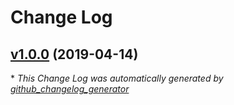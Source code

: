 # Change Log

## [v1.0.0](https://github.com/morphatic/feathers-auth0-authorize-hook/tree/v1.0.0) (2019-04-14)


\* *This Change Log was automatically generated by [github_changelog_generator](https://github.com/skywinder/Github-Changelog-Generator)*